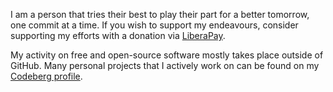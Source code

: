I am a person that tries their best to play their part for a better tomorrow, one commit at a time. If you wish to support my endeavours, consider supporting my efforts with a donation via [LiberaPay](https://liberapay.com/n0toose).

My activity on free and open-source software mostly takes place outside of GitHub. Many personal projects that I actively work on can be found on my [Codeberg profile](https://codeberg.org/n0toose).
